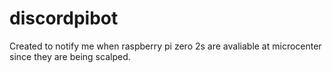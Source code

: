 # discordpibot

Created to notify me when raspberry pi zero 2s are avaliable at microcenter since they are being scalped. 
